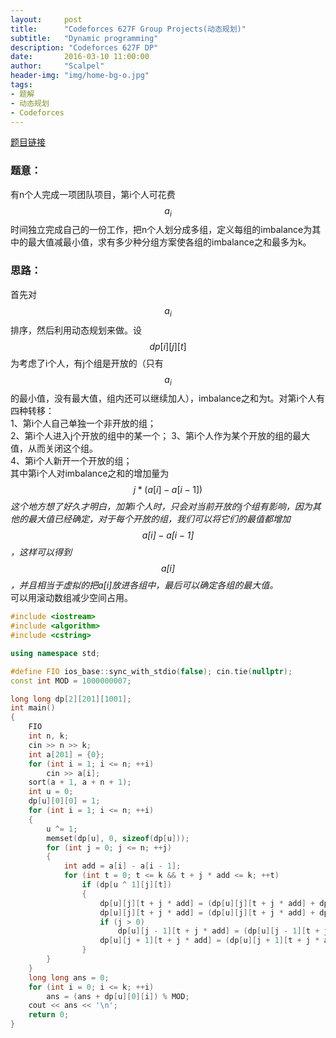 ```yaml
---
layout:     post
title:      "Codeforces 627F Group Projects(动态规划)"
subtitle:   "Dynamic programming"
description: "Codeforces 627F DP"
date:       2016-03-10 11:00:00
author:     "Scalpel"
header-img: "img/home-bg-o.jpg"
tags:
- 题解
- 动态规划
- Codeforces
---
```

[题目链接](http://codeforces.com/problemset/problem/626/F)

### 题意：  
有n个人完成一项团队项目，第i个人可花费$$a_i$$时间独立完成自己的一份工作，把n个人划分成多组，定义每组的imbalance为其中的最大值减最小值，求有多少种分组方案使各组的imbalance之和最多为k。

### 思路：  
首先对$$a_i$$排序，然后利用动态规划来做。设$$dp[i][j][t]$$为考虑了i个人，有j个组是开放的（只有$$a_i$$的最小值，没有最大值，组内还可以继续加人），imbalance之和为t。对第i个人有四种转移：  
1、第i个人自己单独一个非开放的组；   
2、第i个人进入j个开放的组中的某一个； 
3、第i个人作为某个开放的组的最大值，从而关闭这个组。     
4、第i个人新开一个开放的组；  
其中第i个人对imbalance之和的增加量为$$j*(a[i]-a[i-1])$$ *这个地方想了好久才明白，加第i个人时，只会对当前开放的j个组有影响，因为其他的最大值已经确定，对于每个开放的组，我们可以将它们的最值都增加$$a[i]-a[i-1]$$，这样可以得到$$a[i]$$，并且相当于虚拟的把a[i]放进各组中，最后可以确定各组的最大值。*  
可以用滚动数组减少空间占用。  

~~~cpp
#include <iostream>
#include <algorithm>
#include <cstring>

using namespace std;

#define FIO ios_base::sync_with_stdio(false); cin.tie(nullptr);
const int MOD = 1000000007;

long long dp[2][201][1001];
int main() 
{
    FIO
    int n, k;
    cin >> n >> k;
    int a[201] = {0};
    for (int i = 1; i <= n; ++i) 
        cin >> a[i];
    sort(a + 1, a + n + 1);
    int u = 0;
    dp[u][0][0] = 1;
    for (int i = 1; i <= n; ++i) 
    {
        u ^= 1;
        memset(dp[u], 0, sizeof(dp[u]));
        for (int j = 0; j <= n; ++j) 
        {
            int add = a[i] - a[i - 1];
            for (int t = 0; t <= k && t + j * add <= k; ++t) 
                if (dp[u ^ 1][j][t]) 
                {
                    dp[u][j][t + j * add] = (dp[u][j][t + j * add] + dp[u ^ 1][j][t]) % MOD; 
                    dp[u][j][t + j * add] = (dp[u][j][t + j * add] + dp[u ^ 1][j][t] * j % MOD) % MOD; 
                    if (j > 0) 
                        dp[u][j - 1][t + j * add] = (dp[u][j - 1][t + j * add] + dp[u ^ 1][j][t] * j % MOD) % MOD; 
                    dp[u][j + 1][t + j * add] = (dp[u][j + 1][t + j * add] + dp[u ^ 1][j][t]) % MOD; 
                }
        }
    }
    long long ans = 0;
    for (int i = 0; i <= k; ++i) 
        ans = (ans + dp[u][0][i]) % MOD;
    cout << ans << '\n';
    return 0;
}
~~~
